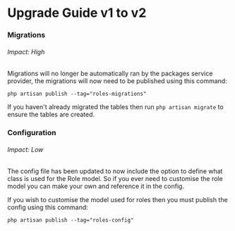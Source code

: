 # Upgrade Guide v1 to v2

### Migrations
###### Impact: High
Migrations will no longer be automatically ran by the packages service provider, the migrations will now need to be published using this command:
```
php artisan publish --tag="roles-migrations"
```
If you haven't already migrated the tables then run `php artisan migrate` to ensure the tables are created.

### Configuration
###### Impact: Low
The config file has been updated to now include the option to define what class is used for the Role model. So if you ever need to customise the role model you can make your own and reference it in the config. 

If you wish to customise the model used for roles then you must publish the config using this command:
```
php artisan publish --tag="roles-config"
```